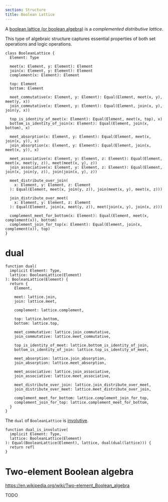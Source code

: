 ```yaml
---
section: Structure
title: Boolean Lattice
---
```


A [boolean lattice (or boolean algebra)](<https://en.wikipedia.org/wiki/Boolean_algebra_(structure)>)
is a _complemented distributive lattice_.

This type of algebraic structure
captures essential properties of
both set operations and logic operations.

```cicada
class BooleanLattice {
  Element: Type

  meet(x: Element, y: Element): Element
  join(x: Element, y: Element): Element
  complement(x: Element): Element

  top: Element
  bottom: Element

  meet_commutative(x: Element, y: Element): Equal(Element, meet(x, y), meet(y, x))
  join_commutative(x: Element, y: Element): Equal(Element, join(x, y), join(y, x))

  top_is_identity_of_meet(x: Element): Equal(Element, meet(x, top), x)
  bottom_is_identity_of_join(x: Element): Equal(Element, join(x, bottom), x)

  meet_absorption(x: Element, y: Element): Equal(Element, meet(x, join(x, y)), x)
  join_absorption(x: Element, y: Element): Equal(Element, join(x, meet(x, y)), x)

  meet_associative(x: Element, y: Element, z: Element): Equal(Element, meet(x, meet(y, z)), meet(meet(x, y), z))
  join_associative(x: Element, y: Element, z: Element): Equal(Element, join(x, join(y, z)), join(join(x, y), z))

  meet_distribute_over_join(
    x: Element, y: Element, z: Element
  ): Equal(Element, meet(x, join(y, z)), join(meet(x, y), meet(x, z)))

  join_distribute_over_meet(
    x: Element, y: Element, z: Element
  ): Equal(Element, join(x, meet(y, z)), meet(join(x, y), join(x, z)))

  complement_meet_for_bottom(x: Element): Equal(Element, meet(x, complement(x)), bottom)
  complement_join_for_top(x: Element): Equal(Element, join(x, complement(x)), top)
}
```

# dual

```cicada
function dual(
  implicit Element: Type,
  lattice: BooleanLattice(Element)
): BooleanLattice(Element) {
  return {
    Element,

    meet: lattice.join,
    join: lattice.meet,

    complement: lattice.complement,

    top: lattice.bottom,
    bottom: lattice.top,

    meet_commutative: lattice.join_commutative,
    join_commutative: lattice.meet_commutative,

    top_is_identity_of_meet: lattice.bottom_is_identity_of_join,
    bottom_is_identity_of_join: lattice.top_is_identity_of_meet,

    meet_absorption: lattice.join_absorption,
    join_absorption: lattice.meet_absorption,

    meet_associative: lattice.join_associative,
    join_associative: lattice.meet_associative,

    meet_distribute_over_join: lattice.join_distribute_over_meet,
    join_distribute_over_meet: lattice.meet_distribute_over_join,

    complement_meet_for_bottom: lattice.complement_join_for_top,
    complement_join_for_top: lattice.complement_meet_for_bottom,
  }
}
```

The `dual` of `BooleanLattice` is [involutive](<https://en.wikipedia.org/wiki/Involution_(mathematics)>).

```cicada
function dual_is_involutive(
  implicit Element: Type,
  lattice: BooleanLattice(Element)
): Equal(BooleanLattice(Element), lattice, dual(dual(lattice))) {
  return refl
}
```

# Two-element Boolean algebra

<https://en.wikipedia.org/wiki/Two-element_Boolean_algebra>

TODO

```cicada
```
